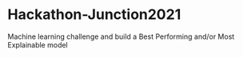 # Hackathon-Junction2021
 Machine learning challenge and build a Best Performing and/or Most Explainable model
